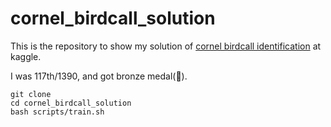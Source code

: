 # cornel_birdcall_solution

<p>This is the repository to show my solution of <a href="https://www.kaggle.com/c/birdsong-recognition">cornel birdcall identification</a> at kaggle.</p>
<p>I was 117th/1390, and got bronze medal(🥉).</p>

```
git clone 
cd cornel_birdcall_solution
bash scripts/train.sh
```
